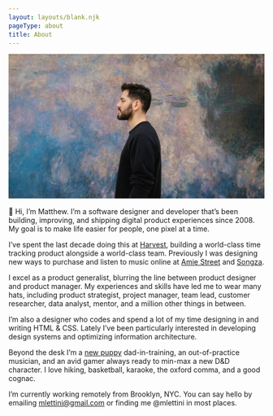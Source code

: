 ```yaml
---
layout: layouts/blank.njk
pageType: about
title: About
---
```


<section>
  <div class="inner">
    <img src="/images/matthew-lettini-portrait.jpg" alt="A portrait of me" data-zoomable>

👋 Hi, I’m Matthew. I’m a software designer and developer that’s been building, improving, and shipping digital product experiences since 2008. My goal is to make life easier for people, one pixel at a time.

I’ve spent the last decade doing this at [Harvest](https://getharvest.com), building a world-class time tracking product alongside a world-class team. Previously I was designing new ways to purchase and listen to music online at [Amie Street](https://en.wikipedia.org/wiki/Amie_Street) and [Songza](https://en.wikipedia.org/wiki/Songza).

I excel as a product generalist, blurring the line between product designer and product manager. My experiences and skills have led me to wear many hats, including product strategist, project manager, team lead, customer researcher, data analyst, mentor, and a million other things in between.

I’m also a designer who codes and spend a lot of my time designing in and writing HTML & CSS. Lately I’ve been particularly interested in developing design systems and optimizing information architecture.

Beyond the desk I’m a [new puppy](https://www.instagram.com/p/CXeYImOFqui) dad-in-training, an out-of-practice musician, and an avid gamer always ready to min-max a new D&D character. I love hiking, basketball, karaoke, the oxford comma, and a good cognac.

I’m currently working remotely from Brooklyn, NYC. You can say hello by emailing [mlettini@gmail.com](mailto:mlettini@gmail.com) or finding me @mlettini in most places.

  </div>
</section>
